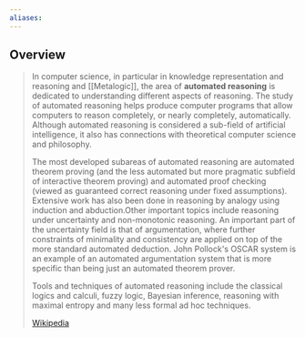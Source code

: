 ```yaml
---
aliases:
---
```

## Overview
> In computer science, in particular in knowledge representation and reasoning and [[Metalogic]], the area of **automated reasoning** is dedicated to understanding different aspects of reasoning. The study of automated reasoning helps produce computer programs that allow computers to reason completely, or nearly completely, automatically. Although automated reasoning is considered a sub-field of artificial intelligence, it also has connections with theoretical computer science and philosophy.
>
> The most developed subareas of automated reasoning are automated theorem proving (and the less automated but more pragmatic subfield of interactive theorem proving) and automated proof checking (viewed as guaranteed correct reasoning under fixed assumptions). Extensive work has also been done in reasoning by analogy using induction and abduction.Other important topics include reasoning under uncertainty and non-monotonic reasoning. An important part of the uncertainty field is that of argumentation, where further constraints of minimality and consistency are applied on top of the more standard automated deduction. John Pollock's OSCAR system is an example of an automated argumentation system that is more specific than being just an automated theorem prover.
>
> Tools and techniques of automated reasoning include the classical logics and calculi, fuzzy logic, Bayesian inference, reasoning with maximal entropy and many less formal ad hoc techniques.
>
> [Wikipedia](https://en.wikipedia.org/wiki/Automated%20reasoning)